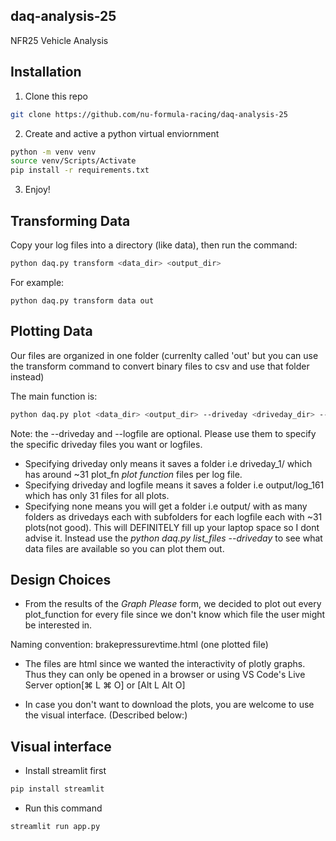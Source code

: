 ## daq-analysis-25
NFR25 Vehicle Analysis 

## Installation

1. Clone this repo

```sh
git clone https://github.com/nu-formula-racing/daq-analysis-25
```

2. Create and active a python virtual enviornment

```sh
python -m venv venv
source venv/Scripts/Activate
pip install -r requirements.txt
```

3. Enjoy!

## Transforming Data
Copy your log files into a directory (like data), then run the command:
```sh
python daq.py transform <data_dir> <output_dir>
```
For example:
```
python daq.py transform data out
```

## Plotting Data
Our files are organized in one folder (currenlty called 'out' but you can use the transform command to convert binary files to csv and use that folder instead)

The main function is:
```sh
python daq.py plot <data_dir> <output_dir> --driveday <driveday_dir> --logfile <name_of_log_file>
```
Note: the --driveday and --logfile are optional. Please use them to specify the specific driveday files you want or logfiles.

- Specifying driveday only means it saves a folder i.e driveday_1/ which has around ~31 plot_fn *plot function* files per log file.
- Specifying driveday and logfile means it saves a folder i.e output/log_161 which has only 31 files for all plots.
- Specifying none means you will get a folder i.e output/ with as many folders as drivedays each with subfolders for each logfile each with ~31 plots(not good). This will DEFINITELY fill up your laptop space so I dont advise it. Instead use the *python daq.py list_files --driveday* to see what data files are available so you can plot them out.


## Design Choices
- From the results of the *Graph Please* form, we decided to plot out every plot_function for every file since we don't know which file the user might be interested in.

Naming convention: brakepressurevtime.html (one plotted file)

- The files are html since we wanted the interactivity of plotly graphs. Thus they can only be opened in a browser or using VS Code's Live Server option[⌘ L ⌘ O] or [Alt L Alt O]

- In case you don't want to download the plots, you are welcome to use the visual interface. (Described below:)


## Visual interface 
- Install streamlit first
```sh
pip install streamlit
```

- Run this command
```sh
streamlit run app.py
```



   